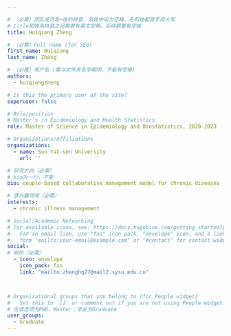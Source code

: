 ```yaml
---

# （必需）团队成员名+姓的拼音，名姓中间为空格，名和姓都首字母大写
# title和姓名拼音之间需要有英文空格，后续都要有空格
title: Huiqiong Zheng

# （必需）Full name (for SEO)
first_name: Huiqiong
last_name: Zheng

# （必需）用户名 (需与文件夹名字相同，不能有空格)
authors:
  - huiqiongzheng 

# Is this the primary user of the site?
superuser: false

# Role/position
# Master's in Epidemiology and Health Statistics
role: Master of Science in Epidemiology and Biostatistics, 2020-2023

# Organizations/Affiliations
organizations:
  - name: Sun Yat-sen University
    url: ''

# 研究方向（必需）
# bio为一行，不能
bio: couple-based collaborative management model for chronic diseases

# 感兴趣领域（必需）
interests:
  - chronic illness management 

# Social/Academic Networking
# For available icons, see: https://docs.hugoblox.com/getting-started/page-builder/#icons
#   For an email link, use "fas" icon pack, "envelope" icon, and a link in the
#   form "mailto:your-email@example.com" or "#contact" for contact widget.
social:
# 邮件（必需）
  - icon: envelope
    icon_pack: fas
    link: "mailto:zhenghq27@mail2.sysu.edu.cn"



# Organizational groups that you belong to (for People widget)
#   Set this to `[]` or comment out if you are not using People widget.
# 在读选项为PHD、Master；毕业为Graduate
user_groups:
  - Graduate
---
```





